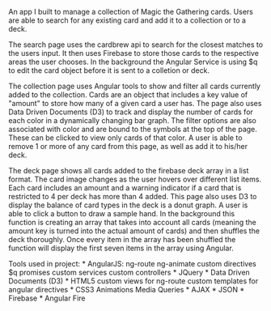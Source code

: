 An app I built to manage a collection of Magic the Gathering cards.  Users are able to search for any existing card and add it to a collection or to a deck.

The search page uses the cardbrew api to search for the closest matches to the users input.  It then uses Firebase to store those cards to the respective areas the user chooses.  In the background the Angular Service is using $q to edit the card object before it is sent to a colletion or deck.

The collection page uses Angular tools to show and filter all cards currently added to the collection.  Cards are an object that includes a key value of "amount" to store how many of a given card a user has.  The page also uses Data Driven Documents (D3) to track and display the number of cards for each color in a dynamically changing bar graph.
The filter options are also associated with color and are bound to the symbols at the top of the page.  These can be clicked to view only cards of that color.  A user is able to remove 1 or more of any card from this page, as well as add it to his/her deck.

The deck page shows all cards added to the firebase deck array in a list format.  The card image changes as the user hovers over different list items.  Each card includes an amount and a warning indicator if a card that is restricted to 4 per deck has more than 4 added.  This page also uses D3 to display the balance of card types in the deck is a donut graph.  A user is able to click a button to draw a sample hand.  In the background this function is creating an array that takes into account all cards (meaning the amount key is turned into the actual amount of cards) and then shuffles the deck thoroughly.  Once every item in the array has been shuffled the function will display the first seven items in the array using Angular.

 Tools used in project:
    * AngularJS:
        ng-route
        ng-animate
        custom directives
        $q promises
        custom services
        custom controllers
    * JQuery
    * Data Driven Documents (D3)
    * HTML5
        custom views for ng-route
        custom templates for angular directives
    * CSS3
        Animations
        Media Queries
    * AJAX
    * JSON
    * Firebase
    * Angular Fire

